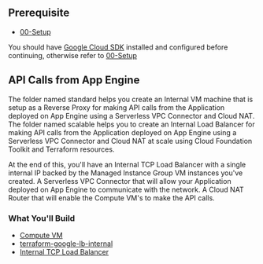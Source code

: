 ## Prerequisite

* [00-Setup](https://github.com/terraform-google-modules/cloud-foundation-training/tree/master/00-Setup/README.md)

You should have [Google Cloud SDK](https://cloud.google.com/sdk/docs/downloads-interactive) installed and configured before continuing, otherwise refer to [00-Setup](https://github.com/terraform-google-modules/cloud-foundation-training/tree/master/00-Setup/README.md)

## API Calls from App Engine

The folder named standard helps you create an Internal VM machine that is setup as a Reverse Proxy for making API calls from the Application deployed on App Engine using a Serverless VPC Connector and Cloud NAT.
The folder named scalable helps you to create an Internal Load Balancer for making API calls from the Application deployed on App Engine using a Serverless VPC Connector and Cloud NAT at scale using Cloud Foundation Toolkit and Terraform resources.

At the end of this, you'll have an Internal TCP Load Balancer with a single internal IP backed by the Managed Instance Group VM instances you've created. A Serverless VPC Connector that will allow your Application deployed on App Engine to communicate with the network. A Cloud NAT Router that will enable the Compute VM's to make the API calls. 

### What You'll Build

* [Compute VM](https://github.com/terraform-google-modules/terraform-google-vm)
* [terraform-google-lb-internal](https://github.com/terraform-google-modules/terraform-google-lb-internal)
* [Internal TCP Load Balancer](https://cloud.google.com/load-balancing/docs/internal)